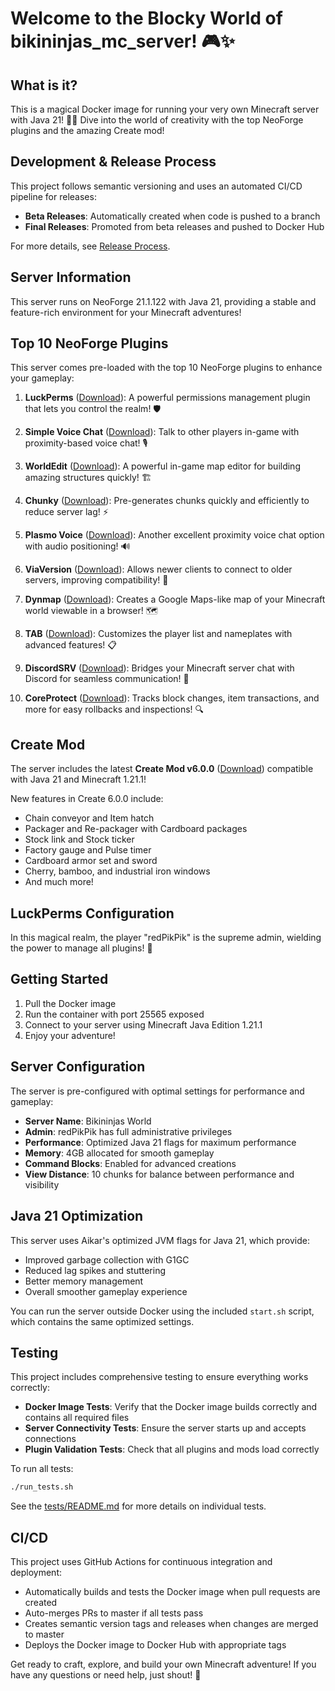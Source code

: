 # Welcome to the Blocky World of bikininjas_mc_server! 🎮✨

## What is it?

This is a magical Docker image for running your very own Minecraft server with Java 21! 🏰✨ Dive into the world of creativity with the top NeoForge plugins and the amazing Create mod!

## Development & Release Process

This project follows semantic versioning and uses an automated CI/CD pipeline for releases:

- **Beta Releases**: Automatically created when code is pushed to a branch
- **Final Releases**: Promoted from beta releases and pushed to Docker Hub

For more details, see [Release Process](docs/RELEASE_PROCESS.md).

## Server Information

This server runs on NeoForge 21.1.122 with Java 21, providing a stable and feature-rich environment for your Minecraft adventures!

## Top 10 NeoForge Plugins

This server comes pre-loaded with the top 10 NeoForge plugins to enhance your gameplay:

1. **LuckPerms** ([Download](https://modrinth.com/plugin/luckperms)): A powerful permissions management plugin that lets you control the realm! 🛡️

2. **Simple Voice Chat** ([Download](https://modrinth.com/plugin/simple-voice-chat)): Talk to other players in-game with proximity-based voice chat! 🎙️

3. **WorldEdit** ([Download](https://modrinth.com/plugin/worldedit)): A powerful in-game map editor for building amazing structures quickly! 🏗️

4. **Chunky** ([Download](https://modrinth.com/plugin/chunky)): Pre-generates chunks quickly and efficiently to reduce server lag! ⚡

5. **Plasmo Voice** ([Download](https://modrinth.com/plugin/plasmo-voice)): Another excellent proximity voice chat option with audio positioning! 🔊

6. **ViaVersion** ([Download](https://modrinth.com/plugin/viaversion)): Allows newer clients to connect to older servers, improving compatibility! 🔄

7. **Dynmap** ([Download](https://modrinth.com/plugin/dynmap)): Creates a Google Maps-like map of your Minecraft world viewable in a browser! 🗺️

8. **TAB** ([Download](https://modrinth.com/plugin/tab-was-taken)): Customizes the player list and nameplates with advanced features! 📋

9. **DiscordSRV** ([Download](https://modrinth.com/plugin/discordsrv)): Bridges your Minecraft server chat with Discord for seamless communication! 💬

10. **CoreProtect** ([Download](https://modrinth.com/plugin/coreprotect)): Tracks block changes, item transactions, and more for easy rollbacks and inspections! 🔍

## Create Mod

The server includes the latest **Create Mod v6.0.0** ([Download](https://modrinth.com/mod/create/version/1.21.1-6.0.0)) compatible with Java 21 and Minecraft 1.21.1!

New features in Create 6.0.0 include:
- Chain conveyor and Item hatch
- Packager and Re-packager with Cardboard packages
- Stock link and Stock ticker
- Factory gauge and Pulse timer
- Cardboard armor set and sword
- Cherry, bamboo, and industrial iron windows
- And much more!

## LuckPerms Configuration

In this magical realm, the player "redPikPik" is the supreme admin, wielding the power to manage all plugins! 🌟

## Getting Started

1. Pull the Docker image
2. Run the container with port 25565 exposed
3. Connect to your server using Minecraft Java Edition 1.21.1
4. Enjoy your adventure!

## Server Configuration

The server is pre-configured with optimal settings for performance and gameplay:

- **Server Name**: Bikininjas World
- **Admin**: redPikPik has full administrative privileges
- **Performance**: Optimized Java 21 flags for maximum performance
- **Memory**: 4GB allocated for smooth gameplay
- **Command Blocks**: Enabled for advanced creations
- **View Distance**: 10 chunks for balance between performance and visibility

## Java 21 Optimization

This server uses Aikar's optimized JVM flags for Java 21, which provide:

- Improved garbage collection with G1GC
- Reduced lag spikes and stuttering
- Better memory management
- Overall smoother gameplay experience

You can run the server outside Docker using the included `start.sh` script, which contains the same optimized settings.

## Testing

This project includes comprehensive testing to ensure everything works correctly:

- **Docker Image Tests**: Verify that the Docker image builds correctly and contains all required files
- **Server Connectivity Tests**: Ensure the server starts up and accepts connections
- **Plugin Validation Tests**: Check that all plugins and mods load correctly

To run all tests:

```bash
./run_tests.sh
```

See the [tests/README.md](tests/README.md) for more details on individual tests.

## CI/CD

This project uses GitHub Actions for continuous integration and deployment:

- Automatically builds and tests the Docker image when pull requests are created
- Auto-merges PRs to master if all tests pass
- Creates semantic version tags and releases when changes are merged to master
- Deploys the Docker image to Docker Hub with appropriate tags

Get ready to craft, explore, and build your own Minecraft adventure! If you have any questions or need help, just shout! 📣
